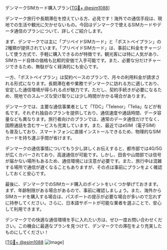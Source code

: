 デンマークSIMカード購入プラン[[TG💪+ @esim1088](https://t.me/s/esim1088)]

デンマーク旅行や長期滞在を控えている方、必見です！海外での通信手段は、現地での生活や観光に欠かせないもの。今回はデンマークで使えるSIMカードやデータ通信のプランについて、詳しくご紹介します。

まず、デンマークでは主に「プリペイドSIMカード」と「ポストペイプラン」の2種類が提供されています。「プリペイドSIMカード」は、事前に料金をチャージして使う方式で、手軽に購入できるのが特徴です。観光客には特に人気があり、SIMカード自体の価格も比較的安価で入手可能です。また、必要な分だけチャージできるため、無駄がなく経済的にも安心です。

一方、「ポストペイプラン」は契約ベースのプランで、月々の利用料金が請求される形式になります。長期滞在者や業務でデンマークに訪れる方に適しており、安定した通信環境が得られる点が魅力です。ただし、契約手続きが必要になるため、現地でのスムーズな受け取りには少し時間がかかる場合があります。

デンマークでは、主要な通信事業者として「TDC」「Telenor」「Telia」などが有名です。それぞれ独自のプランを提供しており、通信速度や通話時間、データ容量なども異なります。旅行者向けのプランでは、通常のデータ通信だけでなく、国際通話を含むサービスも充実しています。また、最近ではeSIM（電子SIM）も普及しており、スマートフォンに直接インストールできるため、物理的なSIMカードを持ち運ぶ手間が省けます。

デンマークの通信事情についてもう少し詳しくお伝えすると、都市部では4G/5Gが広くカバーされており、高速通信が可能です。しかし、田舎や山間部では信号が届かない場所もあるため、通信環境には注意が必要です。また、旅行中は混雑する場所で通信が遅くなることもありますが、その点は事前にプランをよく確認しておくと安心です。

最後に、デンマークでのSIMカード購入のポイントをいくつか挙げておきます。まず、年齢制限がある場合があるので、事前に確認しましょう。また、海外からSIMカードを購入する場合は、パスポートの提示が必要な場合が多いので忘れずに持参してください。さらに、日本語サポートが可能な業者を選ぶことで、安心して利用できます。

デンマークでの快適な通信環境を手に入れたい方は、ぜひ一度お問い合わせください。この機会に最適なプランを見つけて、デンマークでの滞在をより充実したものにしてください！

[[TG💪+ @esim1088](https://t.me/s/esim1088) ![Image](https://i.postimg.cc/Y0z9fWf4/image.png)]